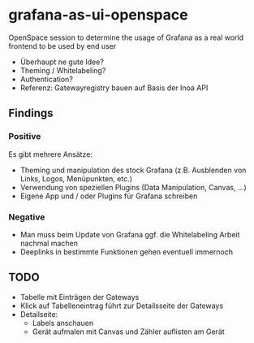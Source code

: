 # grafana-as-ui-openspace

OpenSpace session to determine the usage of Grafana as a real world frontend to be used by end user

- Überhaupt ne gute Idee?
- Theming / Whitelabeling?
- Authentication?
- Referenz: Gatewayregistry bauen auf Basis der Inoa API

## Findings

### Positive

Es gibt mehrere Ansätze:
- Theming und manipulation des stock Grafana (z.B. Ausblenden von Links, Logos, Menüpunkten, etc.)
- Verwendung von speziellen Plugins (Data Manipulation, Canvas, ...)
- Eigene App und / oder Plugins für Grafana schreiben

### Negative

- Man muss beim Update von Grafana ggf. die Whitelabeling Arbeit nachmal machen
- Deeplinks in bestimmte Funktionen gehen eventuell immernoch


## TODO

- Tabelle mit Einträgen der Gateways
- Klick auf Tabelleneintrag führt zur Detailsseite der Gateways
- Detailseite:
  - Labels anschauen
  - Gerät aufmalen mit Canvas und Zähler auflisten am Gerät